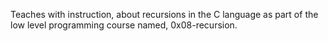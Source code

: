 Teaches with instruction, about recursions in the C language as part of the low level programming course named, 0x08-recursion.
